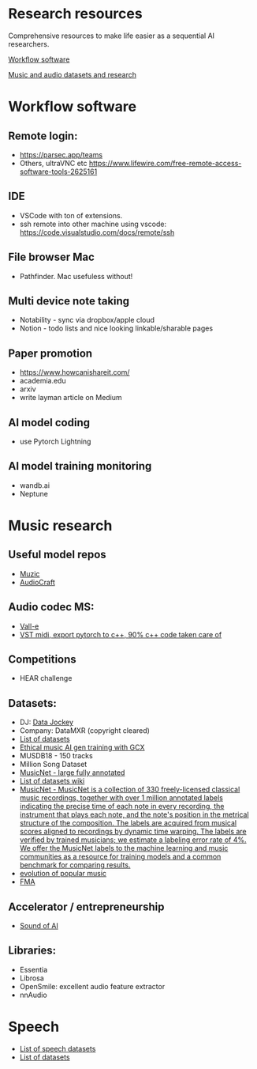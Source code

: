 # Research resources

Comprehensive resources to make life easier as a sequential AI researchers. 

[Workflow software](#workflow-software)

[Music and audio datasets and research](#music-research)



# Workflow software

## Remote login: 
- https://parsec.app/teams
- Others, ultraVNC etc https://www.lifewire.com/free-remote-access-software-tools-2625161

## IDE
- VSCode with ton of extensions.
- ssh remote into other machine using vscode: https://code.visualstudio.com/docs/remote/ssh

## File browser Mac
- Pathfinder. Mac usefuless without! 

## Multi device note taking
- Notability - sync via dropbox/apple cloud
- Notion - todo lists and nice looking linkable/sharable pages

## Paper promotion
- https://www.howcanishareit.com/
- academia.edu
- arxiv
- write layman article on Medium

## AI model coding
- use Pytorch Lightning

## AI model training monitoring
- wandb.ai
- Neptune




# Music research

## Useful model repos 
- [Muzic](https://github.com/microsoft/muzic)
- [AudioCraft](https://github.com/facebookresearch/audiocraft)

## Audio codec MS: 
- [Vall-e](https://newatlas.com/technology/microsoft-vall-e-speech-synthesis/)
- [VST midi, export pytorch to c++, 90% c++ code taken care of](https://github.com/QosmoInc/neutone_sdk/tree/neutone_midi)

## Competitions
- HEAR challenge

  
## Datasets: 
- DJ: [Data Jockey](https://github.com/GeorgeMcIntire/DataJockey)
- Company: DataMXR (copyright cleared)
- [List of datasets](https://github.com/Yuan-ManX/ai-audio-datasets-list)
- [Ethical music AI gen training with GCX](https://medium.com/platform-stream/future-proofing-generative-music-global-copyright-exchange-unveils-new-clean-catalog-for-ethical-1046b215b730)
- MUSDB18 - 150 tracks
- Million Song Dataset
- [MusicNet - large fully annotated](https://academictorrents.com/details/d2b2ae5e3ec4fd475d6e4c517d4c8752a7aa8455)
- [List of datasets wiki](https://github.com/Yuan-ManX/ai-audio-datasets-list)
- [MusicNet - MusicNet is a collection of 330 freely-licensed classical music recordings, together with over 1 million annotated labels indicating the precise time of each note in every recording, the instrument that plays each note, and the note's position in the metrical structure of the composition. The labels are acquired from musical scores aligned to recordings by dynamic time warping. The labels are verified by trained musicians; we estimate a labeling error rate of 4%. We offer the MusicNet labels to the machine learning and music communities as a resource for training models and a common benchmark for comparing results.](https://zenodo.org/record/5120004#.Y56UPnZBw7d)
- [evolution of popular music](https://figshare.com/articles/dataset/Main_Dataset_for_Evolution_of_Popular_Music_USA_1960_2010_/1309953)
- [FMA](https://github.com/mdeff/fma)


## Accelerator / entrepreneurship
- [Sound of AI](https://thesoundofai.com/accelerator.html#about)


## Libraries: 
- Essentia
- Librosa
- OpenSmile: excellent audio feature extractor
- nnAudio

# Speech
- [List of speech datasets](https://huggingface.co/blog/audio-datasets)
- [List of datasets](https://github.com/Yuan-ManX/ai-audio-datasets-list)
